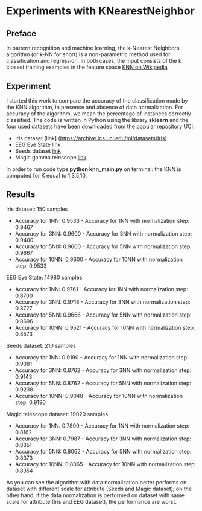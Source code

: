 # Experiments with KNearestNeighbor #

## Preface ##
In pattern recognition and machine learning, the k-Nearest Neighbors algorithm (or k-NN for short) is a non-parametric method used for classification and regression. In both cases, the input consists of the k closest training examples in the feature space
[KNN on Wikipedia](https://en.wikipedia.org/wiki/K-nearest_neighbors_algorithm)

## Experiment ##
I started this work to compare the accuracy of the classification made by the KNN algorithm, in presence and absence of data normalization. For accuracy of the algorithm, we mean the percentage of instances correctly classified.
The code is written in Python using the library **sklearn** and the four used datasets have been downloaded from the popular repository UCI. 
* Iris dataset [link] (https://archive.ics.uci.edu/ml/datasets/Iris)
* EEG Eye State [link](https://archive.ics.uci.edu/ml/datasets/EEG+Eye+State)
* Seeds dataset [link](https://archive.ics.uci.edu/ml/datasets/seeds)
* Magic gamma telescope [link](https://archive.ics.uci.edu/ml/datasets/MAGIC+Gamma+Telescope)

In order to run code type **python knn_main.py** on terminal: the KNN is computed for K equal to 1,3,5,10.

## Results ##
Iris dataset: 150 samples
* Accuracy for 1NN: 0.9533 - Accuracy for 1NN with normalization step: 0.9467
* Accuracy for 3NN: 0.9600 - Accuracy for 3NN with normalization step: 0.9400
* Accuracy for 5NN: 0.9600 - Accuracy for 5NN with normalization step: 0.9667
* Accuracy for 10NN: 0.9600 - Accuracy for 10NN with normalization step: 0.9533

EEG Eye State: 14980 samples
* Accuracy for 1NN: 0.9761 - Accuracy for 1NN with normalization step: 0.8700
* Accuracy for 3NN: 0.9718 - Accuracy for 3NN with normalization step: 0.8727
* Accuracy for 5NN: 0.9666 - Accuracy for 5NN with normalization step: 0.8696
* Accuracy for 10NN: 0.9521 - Accuracy for 10NN with normalization step: 0.8573

Seeds dataset: 210 samples
* Accuracy for 1NN: 0.9190 - Accuracy for 1NN with normalization step: 0.9381
* Accuracy for 3NN: 0.8762 - Accuracy for 3NN with normalization step: 0.9143
* Accuracy for 5NN: 0.8762 - Accuracy for 5NN with normalization step: 0.9238
* Accuracy for 10NN: 0.9048 - Accuracy for 10NN with normalization step: 0.9190

Magic telescope dataset: 19020 samples
* Accuracy for 1NN: 0.7800 - Accuracy for 1NN with normalization step: 0.8162
* Accuracy for 3NN: 0.7987 - Accuracy for 3NN with normalization step: 0.8351
* Accuracy for 5NN: 0.8062 - Accuracy for 5NN with normalization step: 0.8373
* Accuracy for 10NN: 0.8065 - Accuracy for 10NN with normalization step: 0.8354

As you can see the algorithm with data normalization better performs on dataset with different scale for attribute (Seeds and Magic dataset); on the other hand, if the data normalization is performed on dataset with same scale for attribute (Iris and EEG dataset), the performance are worst. 

